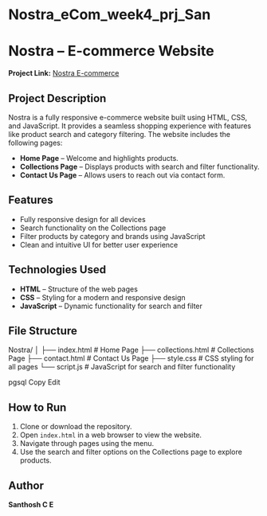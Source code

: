 # Nostra_eCom_week4_prj_San
# Nostra – E-commerce Website

**Project Link:** [Nostra E-commerce](https://cesanthosh9-0288.github.io/Nostra_eCom_week4_prj_San/index.html)

## Project Description
Nostra is a fully responsive e-commerce website built using HTML, CSS, and JavaScript. It provides a seamless shopping experience with features like product search and category filtering. The website includes the following pages:

- **Home Page** – Welcome and highlights products.  
- **Collections Page** – Displays products with search and filter functionality.  
- **Contact Us Page** – Allows users to reach out via contact form.  

## Features
- Fully responsive design for all devices  
- Search functionality on the Collections page  
- Filter products by category and brands using JavaScript  
- Clean and intuitive UI for better user experience  

## Technologies Used
- **HTML** – Structure of the web pages  
- **CSS** – Styling for a modern and responsive design  
- **JavaScript** – Dynamic functionality for search and filter  

## File Structure
Nostra/
│
├── index.html # Home Page
├── collections.html # Collections Page
├── contact.html # Contact Us Page
├── style.css # CSS styling for all pages
└── script.js # JavaScript for search and filter functionality

pgsql
Copy
Edit

## How to Run
1. Clone or download the repository.  
2. Open `index.html` in a web browser to view the website.  
3. Navigate through pages using the menu.  
4. Use the search and filter options on the Collections page to explore products.

## Author
**Santhosh C E**  
